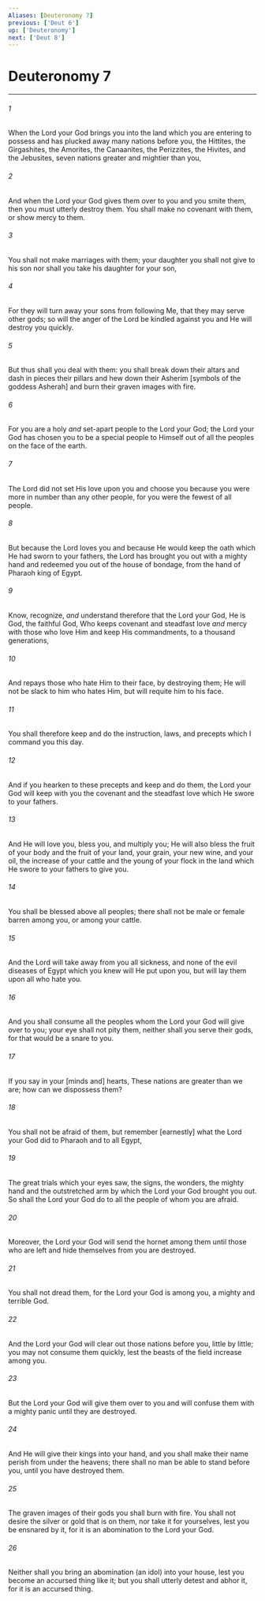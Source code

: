 ```yaml
---
Aliases: [Deuteronomy 7]
previous: ['Deut 6']
up: ['Deuteronomy']
next: ['Deut 8']
---
```

# Deuteronomy 7

***














###### 1 






When the Lord your God brings you into the land which you are entering to possess and has plucked away many nations before you, the Hittites, the Girgashites, the Amorites, the Canaanites, the Perizzites, the Hivites, and the Jebusites, seven nations greater and mightier than you, 













###### 2 






And when the Lord your God gives them over to you and you smite them, then you must utterly destroy them. You shall make no covenant with them, or show mercy to them. 













###### 3 






You shall not make marriages with them; your daughter you shall not give to his son nor shall you take his daughter for your son, 













###### 4 






For they will turn away your sons from following Me, that they may serve other gods; so will the anger of the Lord be kindled against you and He will destroy you quickly. 













###### 5 






But thus shall you deal with them: you shall break down their altars and dash in pieces their pillars and hew down their Asherim [symbols of the goddess Asherah] and burn their graven images with fire. 













###### 6 






For you are a holy _and_ set-apart people to the Lord your God; the Lord your God has chosen you to be a special people to Himself out of all the peoples on the face of the earth. 













###### 7 






The Lord did not set His love upon you and choose you because you were more in number than any other people, for you were the fewest of all people. 













###### 8 






But because the Lord loves you and because He would keep the oath which He had sworn to your fathers, the Lord has brought you out with a mighty hand and redeemed you out of the house of bondage, from the hand of Pharaoh king of Egypt. 













###### 9 






Know, recognize, _and_ understand therefore that the Lord your God, He is God, the faithful God, Who keeps covenant and steadfast love _and_ mercy with those who love Him and keep His commandments, to a thousand generations, 













###### 10 






And repays those who hate Him to their face, by destroying them; He will not be slack to him who hates Him, but will requite him to his face. 













###### 11 






You shall therefore keep and do the instruction, laws, and precepts which I command you this day. 













###### 12 






And if you hearken to these precepts and keep and do them, the Lord your God will keep with you the covenant and the steadfast love which He swore to your fathers. 













###### 13 






And He will love you, bless you, and multiply you; He will also bless the fruit of your body and the fruit of your land, your grain, your new wine, and your oil, the increase of your cattle and the young of your flock in the land which He swore to your fathers to give you. 













###### 14 






You shall be blessed above all peoples; there shall not be male or female barren among you, or among your cattle. 













###### 15 






And the Lord will take away from you all sickness, and none of the evil diseases of Egypt which you knew will He put upon you, but will lay them upon all who hate you. 













###### 16 






And you shall consume all the peoples whom the Lord your God will give over to you; your eye shall not pity them, neither shall you serve their gods, for that would be a snare to you. 













###### 17 






If you say in your [minds and] hearts, These nations are greater than we are; how can we dispossess them? 













###### 18 






You shall not be afraid of them, but remember [earnestly] what the Lord your God did to Pharaoh and to all Egypt, 













###### 19 






The great trials which your eyes saw, the signs, the wonders, the mighty hand and the outstretched arm by which the Lord your God brought you out. So shall the Lord your God do to all the people of whom you are afraid. 













###### 20 






Moreover, the Lord your God will send the hornet among them until those who are left and hide themselves from you are destroyed. 













###### 21 






You shall not dread them, for the Lord your God is among you, a mighty and terrible God. 













###### 22 






And the Lord your God will clear out those nations before you, little by little; you may not consume them quickly, lest the beasts of the field increase among you. 













###### 23 






But the Lord your God will give them over to you and will confuse them with a mighty panic until they are destroyed. 













###### 24 






And He will give their kings into your hand, and you shall make their name perish from under the heavens; there shall no man be able to stand before you, until you have destroyed them. 













###### 25 






The graven images of their gods you shall burn with fire. You shall not desire the silver or gold that is on them, nor take it for yourselves, lest you be ensnared by it, for it is an abomination to the Lord your God. 













###### 26 






Neither shall you bring an abomination (an idol) into your house, lest you become an accursed thing like it; but you shall utterly detest and abhor it, for it is an accursed thing.
